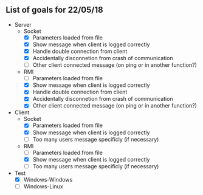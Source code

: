 ## List of goals for 22/05/18

- Server
    - Socket
		- [X] Parameters loaded from file
		- [X] Show message when client is logged correctly
		- [X] Handle double connection from client
		- [X] Accidentally disconnetion from crash of communication
		- [ ] Other client connected message (on ping or in another function?)
	- RMI
		- [ ] Parameters loaded from file
		- [X] Show message when client is logged correctly
		- [X] Handle double connection from client
		- [X] Accidentally disconnetion from crash of communication
		- [X] Other client connected message (on ping or in another function?)
		
- Client
    - Socket
		- [X] Parameters loaded from file
		- [X] Show message when client is logged correctly
		- [ ] Too many users message specificly (if necessary)
	- RMI
		- [ ] Parameters loaded from file
		- [X] Show message when client is logged correctly
		- [ ] Too many users message specificly (if necessary)

- Test
	- [X] Windows-Windows
	- [ ] Windows-Linux
